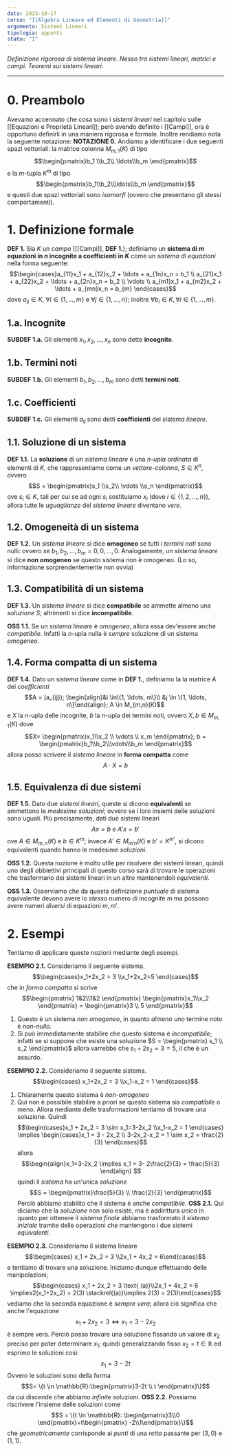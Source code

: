 ```yaml
---
data: 2023-10-17
corso: "[[Algebra Lineare ed Elementi di Geometria]]"
argomento: Sistemi Lineari
tipologia: appunti
stato: "1"
---
```

*Definizione rigorosa di sistema lineare. Nesso tra sistemi lineari, matrici e campi. Teoremi sui sistemi lineari.*
- - -
# 0. Preambolo
Avevamo accennato che cosa sono i *sistemi lineari* nel capitolo sulle [[Equazioni e Proprietà Lineari]]; però avendo definito i [[Campi]], ora è opportuno definirli in una maniera rigorosa e formale. Inoltre rendiamo nota la seguente notazione:
**NOTAZIONE 0.** Andiamo a identificare i due seguenti spazi vettoriali: la matrice colonna $M_{m,1}(K)$ di tipo $$\begin{pmatrix}b_1 \\b_2\\ \ldots\\b_m \end{pmatrix}$$e la $m$-tupla $K^{m}$ di tipo $$\begin{pmatrix}b_1\\b_2\\\ldots\\b_m \end{pmatrix}$$e questi due spazi vettoriali sono *isomorfi* (ovvero che presentano gli stessi comportamenti). 
# 1. Definizione formale
**DEF 1.** Sia $K$ un *campo* ([[Campi]], **DEF 1.**); definiamo un **sistema di $m$ equazioni in $n$ incognite a coefficienti in $K$** come un *sistema di equazioni* nella forma seguente: $$\begin{cases}a_{11}x_1 + a_{12}x_2 + \ldots + a_{1n}x_n = b_1 \\ a_{21}x_1 + a_{22}x_2 + \ldots + a_{2n}x_n = b_2 \\ \vdots \\ a_{m1}x_1 + a_{m2}x_2 + \ldots + a_{mn}x_n = b_{m} \end{cases}$$dove $a_{ij} \in K$, $\forall i \in \{1, \ldots, m\}$ e $\forall j \in \{1, \ldots, n\}$; inoltre $\forall b_{i} \in K, \forall i \in \{1, \ldots, m\}$.
## 1.a. Incognite
**SUBDEF 1.a.** Gli elementi $x_1, x_2, \ldots, x_n$ sono dette **incognite**.
## 1.b. Termini noti
**SUBDEF 1.b.** Gli elementi $b_1, b_2, \ldots, b_m$ sono detti **termini noti**.
## 1.c. Coefficienti
**SUBDEF 1.c.** Gli elementi $a_{ij}$ sono detti **coefficienti** del *sistema lineare*.

## 1.1. Soluzione di un sistema
**DEF 1.1.** La **soluzione** di un *sistema lineare* è una *$n$-upla ordinata* di elementi di $K$, che rappresentiamo come un *vettore-colonna*, $S \in K^{n}$, ovvero $$S = \begin{pmatrix}s_1 \\s_2\\ \vdots \\s_n \end{pmatrix}$$ove $s_i \in K$, tali per cui se ad ogni $s_i$ sostituiamo $x_i$ (dove $i \in \{1, 2, \ldots, n\}$), allora tutte le *uguaglianze* del *sistema lineare* diventano *vere*.

## 1.2. Omogeneità di un sistema
**DEF 1.2.** Un *sistema lineare* si dice **omogeneo** se tutti i *termini noti* sono nulli: ovvero se $b_1, b_2, \ldots, b_m = 0,0,\ldots,0$.
Analogamente, un *sistema lineare* si dice **non omogeneo** se questo sistema non è omogeneo. (Lo so, informazione sorprendentemente non ovvia)

## 1.3. Compatibilità di un sistema
**DEF 1.3.** Un *sistema lineare* si dice **compatibile** se ammette almeno una *soluzione* $S$; altrimenti si dice **incompatibile**.

**OSS 1.1.** Se un *sistema lineare* è *omogenea*, allora essa dev'essere anche *compatibile*. Infatti la $n$-upla nulla è *sempre* soluzione di un sistema *omogeneo*.

## 1.4. Forma compatta di un sistema
**DEF 1.4.** Dato un *sistema lineare* come in **DEF 1.**, definiamo la la matrice $A$ dei *coefficienti* $$A = (a_{ij}); \begin{align}&i \in\{1, \ldots, m\}\\ &j \in \{1, \ldots, n\}\end{align}; A \in M_{m,n}(K)$$e $X$ la $n$-upla delle incognite, $b$ la $n$-upla dei termini noti, ovvero $X, b \in M_{m,1}(K)$ dove $$X= \begin{pmatrix}x_1\\x_2 \\ \vdots \\ x_m \end{pmatrix}; b = \begin{pmatrix}b_1\\b_2\\\vdots\\b_m \end{pmatrix}$$allora posso scrivere il *sistema lineare* in **forma compatta** come $$A \cdot X = b$$
## 1.5. Equivalenza di due sistemi
**DEF 1.5.** Dato due *sistemi lineari*, queste si dicono **equivalenti** se ammettono le *medesime soluzioni*; ovvero se i loro insiemi delle soluzioni sono uguali.
Più precisamente, dati due sistemi lineari $$Ax = b \text{ e }A'x = b'$$ove $A \in M_{m,n}(K)$ e $b \in K^m$; invece $A' \in M_{m'n}(K)$ e $b' = K^{m'}$, si dicono equivalenti quando hanno le medesime *soluzioni*.

**OSS 1.2.** Questa nozione è molto utile per risolvere dei sistemi lineari, quindi uno degli obbiettivi principali di questo corso sarà di trovare le operazioni che trasformano dei sistemi lineari in un altro mantenendoli *equivalenti*.

**OSS 1.3.** Osserviamo che da questa definizione *puntuale* di sistema equivalente devono avere lo *stesso* numero di incognite $m$ ma possono avere numeri *diversi* di equazioni $m, m'$.
# 2. Esempi
Tentiamo di applicare queste nozioni mediante degli esempi.

**ESEMPIO 2.1.** Consideriamo il seguente sistema. $$\begin{cases}x_1+2x_2 = 3 \\x_1+2x_2=5 \end{cases}$$che in *forma compatta* si scrive $$\begin{pmatrix} 1&2\\1&2 \end{pmatrix} \begin{pmatrix}x_1\\x_2 \end{pmatrix} = \begin{pmatrix}3 \\ 5 \end{pmatrix}$$
1. Questo è un sistema *non omogeneo*, in quanto *almeno uno* termine noto è *non-nullo*.
2. Si può immediatamente stabilire che questo sistema è *incompatibile*; infatti se si suppone che esiste una soluzione $S = \begin{pmatrix} s_1 \\ s_2 \end{pmatrix}$ allora varrebbe che $s_1 + 2s_2 = 3 = 5$, il che è un assurdo.

**ESEMPIO 2.2.** Consideriamo il seguente sistema.
$$\begin{cases} x_1+2x_2 = 3 \\x_1-x_2 = 1 \end{cases}$$
1. Chiaramente questo sistema è *non-omogeneo*
2. Qui non è possibile stabilire a priori se questo sistema sia *compatibile* o meno. Allora mediante delle trasformazioni tentiamo di trovare una soluzione.
   Quindi $$\begin{cases}x_1 + 2x_2 = 3 \sim x_1=3-2x_2 \\x_1-x_2 = 1 \end{cases} \implies \begin{cases}x_1 = 3 - 2x_2 \\ 3-2x_2-x_2 = 1 \sim x_2 = \frac{2}{3} \end{cases}$$allora $$\begin{align}x_1=3-2x_2 \implies x_1 = 3- 2\frac{2}{3} = \frac{5}{3} \end{align} $$quindi il *sistema* ha un'unica *soluzione* $$S = \begin{pmatrix}\frac{5}{3} \\ \frac{2}{3} \end{pmatrix}$$Perciò abbiamo stabilito che il sistema è anche *compatibile*.
**OSS 2.1.** Qui diciamo che la *soluzione* non solo esiste, ma è addirittura *unica* in quanto per ottenere il *sistema finale* abbiamo trasformato il *sistema iniziale* tramite delle operazioni che mantengono i due sistemi *equivalenti*.

**ESEMPIO 2.3.** Consideriamo il sistema lineare $$\begin{cases} x_1 + 2x_2 = 3 \\2x_1 + 4x_2 = 6\end{cases}$$
e tentiamo di trovare una soluzione. Iniziamo dunque effettuando delle manipolazioni; $$\begin{cases} x_1 + 2x_2 = 3 \text{ (a)}\\2x_1 + 4x_2 = 6 \implies2(x_1+2x_2) = 2(3) \stackrel{(a)}\implies 2(3) = 2(3)\end{cases}$$vediamo che la seconda equazione è *sempre vera*; allora ciò significa che anche l'equazione $$x_1+2x_2=3 \iff x_1=3-2x_2$$è sempre vera. 
Perciò posso trovare una soluzione fissando un valore di $x_2$ preciso per poter determinare $x_1$; quindi generalizzando fisso $x_2 = t \in \mathbb{R}$ ed esprimo le soluzioni così: $$x_1 = 3-2t$$
Ovvero le soluzioni sono della forma $$S= \{t \in \mathbb{R}:\begin{pmatrix}3-2t \\ t \end{pmatrix}\}$$da cui discende che abbiamo *infinite* soluzioni. 
**OSS 2.2.** Possiamo riscrivere l'insieme delle soluzioni come $$S = \{t \in \mathbb{R}: \begin{pmatrix}3\\0 \end{pmatrix}+t\begin{pmatrix} -2\\1\end{pmatrix}\}$$che *geometricamente* corrisponde ai *punti* di una *retta* passante per $(3,0)$ e $(1,1)$.
